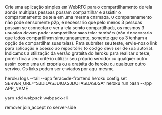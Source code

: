 Crie uma aplicação simples em WebRTC para o compartilhamento de tela aonde multiplas pessoas possam compartilhar e assistir o compartilhamento de tela em uma mesma chamada. O compartilhamento não pode ser somente p2p, é necessário que pelo menos 3 pessoas possam se connectar e ver a tela sendo compartilhada, os mesmos 3 usuarios devem poder compartilhar suas telas também (não é necessario que todos compartilhem simultaneamente, somente que os 3 tenham a opção de compartilhar suas telas). Para submiter seu teste, envie-nos o link para aplicação e acesso ao repositório (o código deve ser de sua autoria). Indicamos a utilização da versão gratuita do heroku para realizar o teste, porém fica a seu critério utilizar seu próprio servidor ou qualquer outro assim como uma url propria ou a gratuita do heroku ou qualquer outro serviço. Os links podem ser enviados por aqui mesmo.

heroku logs --tail --app feracode-frontend
heroku config:set SERVER_URL="SJDIOASJDIOASJDOI ASDASDSA"
heroku run bash --app APP_NAME

yarn add webpack webpack-cli

remover join_accept no server-side